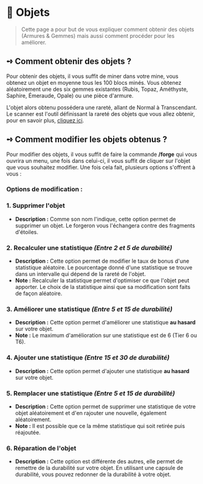 # 🔮 Objets
> Cette page a pour but de vous expliquer comment obtenir des objets (Armures & Gemmes) mais aussi comment procéder pour les améliorer.

## **➺** Comment obtenir des objets ?
Pour obtenir des objets, il vous suffit de miner dans votre mine, vous obtenez un objet en moyenne tous les 100 blocs minés.
Vous obtenez aléatoirement une des six gemmes existantes (Rubis, Topaz, Améthyste, Saphire, Émeraude, Opale) ou une pièce d'armure.

L'objet alors obtenu possédera une rareté, allant de Normal à Transcendant. Le scanner est l'outil définissant la rareté des objets que vous allez obtenir, pour en savoir plus, [cliquez ici](../tools/scanner.md).

## **➺** Comment modifier les objets obtenus ?
Pour modifier des objets, il vous suffit de faire la commande **/forge** qui vous ouvrira un menu, une fois dans celui-ci, il vous suffit de cliquer sur l'objet que vous souhaitez modifier. Une fois cela fait, plusieurs options s'offrent à vous :


### Options de modification :

### 1. Supprimer l'objet
- **Description :** Comme son nom l'indique, cette option permet de supprimer un objet. Le forgeron vous l'échangera contre des fragments d'étoiles.

### 2. Recalculer une statistique *(Entre 2 et 5 de durabilité)*
- **Description :** Cette option permet de modifier le taux de bonus d'une statistique aléatoire. Le pourcentage donné d'une statistique se trouve dans un intervalle qui dépend de la rareté de l'objet.
- **Note :** Recalculer la statistique permet d'optimiser ce que l'objet peut apporter. Le choix de la statistique ainsi que sa modification sont faits de façon aléatoire.

### 3. Améliorer une statistique *(Entre 5 et 15 de durabilité)*
- **Description :** Cette option permet d'améliorer une statistique **au hasard** sur votre objet.
- **Note :** Le maximum d'amélioration sur une statistique est de 6 (Tier 6 ou T6).

### 4. Ajouter une statistique *(Entre 15 et 30 de durabilité)*
- **Description :** Cette option permet d'ajouter une statistique **au hasard** sur votre objet.

### 5. Remplacer une statistique *(Entre 5 et 15 de durabilité)*
- **Description :** Cette option permet de supprimer une statistique de votre objet aléatoirement et d'en rajouter une nouvelle, également aléatoirement.
- **Note :** Il est possible que ce la même statistique qui soit retirée puis réajoutée.

### 6. Réparation de l'objet
- **Description :** Cette option est différente des autres, elle permet de remettre de la durabilité sur votre objet. En utilisant une capsule de durabilité, vous pouvez redonner de la durabilité à votre objet.
